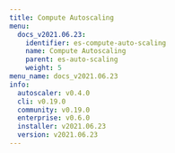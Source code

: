 ```yaml
---
title: Compute Autoscaling
menu:
  docs_v2021.06.23:
    identifier: es-compute-auto-scaling
    name: Compute Autoscaling
    parent: es-auto-scaling
    weight: 5
menu_name: docs_v2021.06.23
info:
  autoscaler: v0.4.0
  cli: v0.19.0
  community: v0.19.0
  enterprise: v0.6.0
  installer: v2021.06.23
  version: v2021.06.23
---
```


